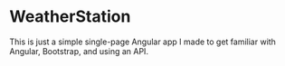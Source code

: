 # WeatherStation

This is just a simple single-page Angular app I made to get familiar with
Angular, Bootstrap, and using an API.
